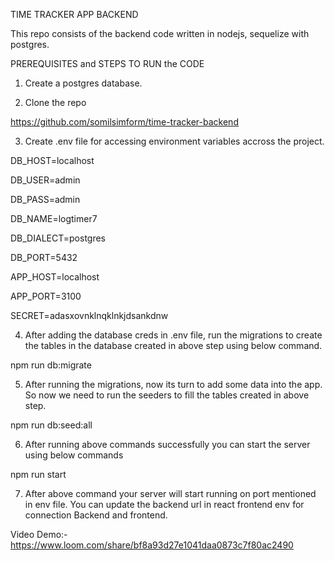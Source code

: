 TIME TRACKER APP BACKEND

This repo consists of the backend code written in nodejs, sequelize with postgres.

PREREQUISITES and STEPS TO RUN the CODE

1. Create a postgres database.

2. Clone the repo

https://github.com/somilsimform/time-tracker-backend

3. Create .env file for accessing environment variables accross the project.

DB_HOST=localhost

DB_USER=admin

DB_PASS=admin

DB_NAME=logtimer7

DB_DIALECT=postgres

DB_PORT=5432

APP_HOST=localhost

APP_PORT=3100

SECRET=adasxovnklnqklnkjdsankdnw

4. After adding the database creds in .env file, run the migrations to create the tables in the database created in above step using below command.

npm run db:migrate

5. After running the migrations, now its turn to add some data into the app. So now we need to run the seeders to fill the tables created in above step.

npm run db:seed:all

6. After running above commands successfully you can start the server using below commands

npm run start

7. After above command your server will start running on port mentioned in env file. You can update the backend url in react frontend env for connection Backend and frontend.

Video Demo:- https://www.loom.com/share/bf8a93d27e1041daa0873c7f80ac2490
